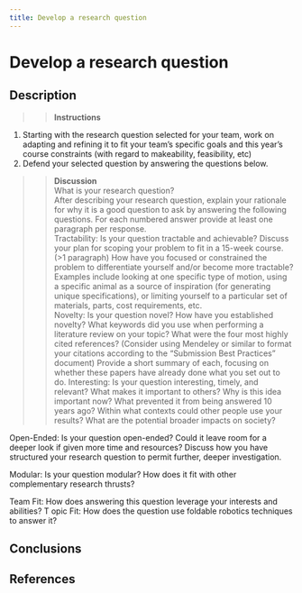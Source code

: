```yaml
---
title: Develop a research question
---
```


# Develop a research question

## Description
>> **Instructions**
1. Starting with the research question selected for your team, work on adapting and refining it to fit your team’s specific goals and this year’s course constraints (with regard to makeability, feasibility, etc)
2. Defend your selected question by answering the questions below.

>> **Discussion**\
What is your research question?\
After describing your research question, explain your rationale for why it is a good question to ask by answering the following questions. For each numbered answer provide at least one paragraph per response.\
Tractability: Is your question tractable and achievable? Discuss your plan for scoping your problem to fit in a 15-week course. (>1 paragraph)
How have you focused or constrained the problem to differentiate yourself and/or become more tractable?
Examples include looking at one specific type of motion, using a specific animal as a source of inspiration (for generating unique specifications), or limiting yourself to a particular set of materials, parts, cost requirements, etc.\
Novelty: Is your question novel? How have you established novelty?
What keywords did you use when performing a literature review on your topic?
What were the four most highly cited references? (Consider using Mendeley or similar to format your citations according to the “Submission Best Practices” document)
Provide a short summary of each, focusing on whether these papers have already done what you set out to do.
Interesting:
Is your question interesting, timely, and relevant?
What makes it important to others?
Why is this idea important now? What prevented it from being answered 10 years ago?
Within what contexts could other people use your results?
What are the potential broader impacts on society?

Open-Ended: Is your question open-ended? Could it leave room for a deeper look if given more time and resources? Discuss how you have structured your research question to permit further, deeper investigation.

Modular: Is your question modular? How does it fit with other complementary research thrusts?

Team Fit: How does answering this question leverage your interests and abilities?
T
opic Fit: How does the question use foldable robotics techniques to answer it?

## Conclusions

## References
